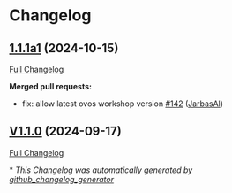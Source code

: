 # Changelog

## [1.1.1a1](https://github.com/OpenVoiceOS/ovos-ocp-audio-plugin/tree/1.1.1a1) (2024-10-15)

[Full Changelog](https://github.com/OpenVoiceOS/ovos-ocp-audio-plugin/compare/V1.1.0...1.1.1a1)

**Merged pull requests:**

- fix: allow latest ovos workshop version [\#142](https://github.com/OpenVoiceOS/ovos-ocp-audio-plugin/pull/142) ([JarbasAl](https://github.com/JarbasAl))

## [V1.1.0](https://github.com/OpenVoiceOS/ovos-ocp-audio-plugin/tree/V1.1.0) (2024-09-17)

[Full Changelog](https://github.com/OpenVoiceOS/ovos-ocp-audio-plugin/compare/1.1.0...V1.1.0)



\* *This Changelog was automatically generated by [github_changelog_generator](https://github.com/github-changelog-generator/github-changelog-generator)*
